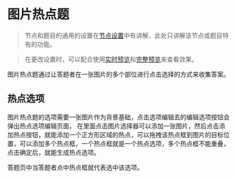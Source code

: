 # 图片热点题

> 节点和题目的通用的设置在[节点设置](../node-setting/concept.md)中有讲解，此处只讲解该节点或题目特有的功能。

> 在更改设置时，可以配合使用[实时预览](../preview/realtime.md)和[完整预览](../preview/full.md)来查看效果。

图片热点题通过让答题者在一张图片的多个部位进行点击选择的方式来收集答案。


## 热点选项
图片热点题的选项需要一张图片作为背景基础，点击选项编辑去的编辑选项按钮会弹出热点选项编辑页面，
在里面点击图片选择器可以添加一张图片，然后点击添加热点按钮，就能添加一个正方形区域的热点，可以拖拽该热点框到图片的目标位置，可以添加多个热点框，一个热点框就是一个热点选项，多个热点框不能重叠，点击确定后，就能生成热点选项。

答题页中当答题者点中热点框就代表选中该选项。